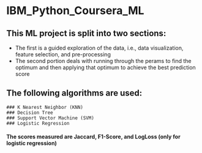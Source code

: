 # IBM_Python_Coursera_ML

## This ML project is split into two sections:
- The first is a guided exploration of the data, i.e., data visualization, feature selection, and pre-processing
- The second portion deals with running through the perams to find the optimum and then applying that optimum to achieve the best prediction score

## The following algorithms are used:
    ### K Nearest Neighbor (KNN)
    ### Decision Tree
    ### Support Vector Machine (SVM)
    ### Logistic Regression

#### The scores measured are Jaccard, F1-Score, and LogLoss (only for logistic regression)